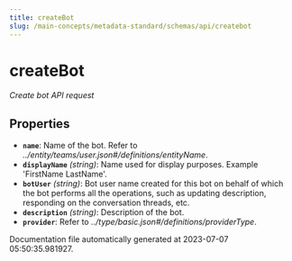 ```yaml
---
title: createBot
slug: /main-concepts/metadata-standard/schemas/api/createbot
---
```


# createBot

*Create bot API request*

## Properties

- **`name`**: Name of the bot. Refer to *../entity/teams/user.json#/definitions/entityName*.
- **`displayName`** *(string)*: Name used for display purposes. Example 'FirstName LastName'.
- **`botUser`** *(string)*: Bot user name created for this bot on behalf of which the bot performs all the operations, such as updating description, responding on the conversation threads, etc.
- **`description`** *(string)*: Description of the bot.
- **`provider`**: Refer to *../type/basic.json#/definitions/providerType*.


Documentation file automatically generated at 2023-07-07 05:50:35.981927.
